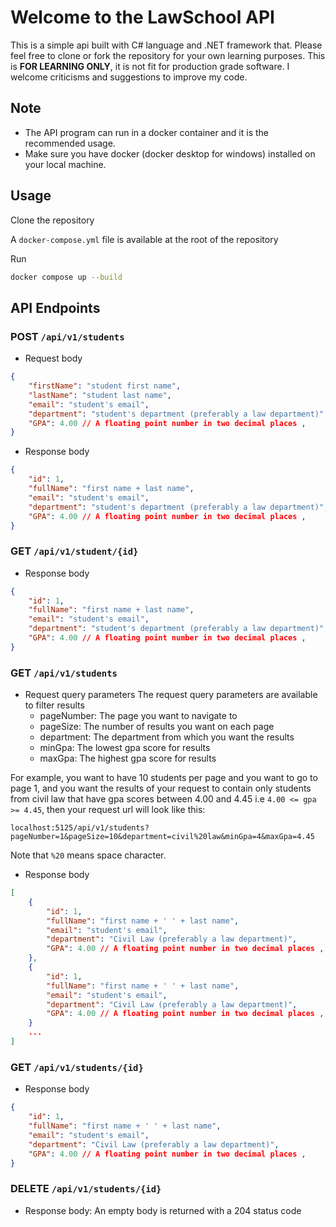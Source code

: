 # Welcome to the LawSchool API

This is a simple api built with C# language and .NET framework that. Please feel free to clone or fork the repository for your own learning purposes. This is **FOR LEARNING ONLY**, it is not fit for production grade software. I welcome criticisms and suggestions to improve my code.

## Note

- The API program can run in a docker container and it is the recommended usage.
- Make sure you have docker (docker desktop for windows) installed on your local machine.

## Usage

Clone the repository

A `docker-compose.yml` file is available at the root of the repository

Run

```bash
docker compose up --build
```

## API Endpoints

### POST `/api/v1/students`

- Request body

```json
{
    "firstName": "student first name",
    "lastName": "student last name",
    "email": "student's email",
    "department": "student's department (preferably a law department)",
    "GPA": 4.00 // A floating point number in two decimal places ,
}
```

- Response body

```json
{
    "id": 1,
    "fullName": "first name + last name",
    "email": "student's email",
    "department": "student's department (preferably a law department)",
    "GPA": 4.00 // A floating point number in two decimal places ,
}
```

### GET `/api/v1/student/{id}`

- Response body

```json
{
    "id": 1,
    "fullName": "first name + last name",
    "email": "student's email",
    "department": "student's department (preferably a law department)",
    "GPA": 4.00 // A floating point number in two decimal places ,
}
```

### GET `/api/v1/students`

- Request query parameters
The request query parameters are available to filter results
  - pageNumber: The page you want to navigate to
  - pageSize: The number of results you want on each page
  - department: The department from which you want the results
  - minGpa: The lowest gpa score for results
  - maxGpa: The highest gpa score for results
  
For example, you want to have 10 students per page and you want to go to page 1, and you want the results of your request to contain only students from civil law that have gpa scores between 4.00 and 4.45 i.e ```4.00 <= gpa >= 4.45```, then your request url will look like this:

`
localhost:5125/api/v1/students?pageNumber=1&pageSize=10&department=civil%20law&minGpa=4&maxGpa=4.45
`

Note that `%20` means space character.

- Response body

```json
[
    {
        "id": 1,
        "fullName": "first name + ' ' + last name",
        "email": "student's email",
        "department": "Civil Law (preferably a law department)",
        "GPA": 4.00 // A floating point number in two decimal places ,
    },
    {
        "id": 1,
        "fullName": "first name + ' ' + last name",
        "email": "student's email",
        "department": "Civil Law (preferably a law department)",
        "GPA": 4.00 // A floating point number in two decimal places ,
    }
    ...
]

```

### GET `/api/v1/students/{id}`

- Response body

```json
{
    "id": 1,
    "fullName": "first name + ' ' + last name",
    "email": "student's email",
    "department": "Civil Law (preferably a law department)",
    "GPA": 4.00 // A floating point number in two decimal places ,
}
```

### DELETE `/api/v1/students/{id}`

- Response body: An empty body is returned with a 204 status code
